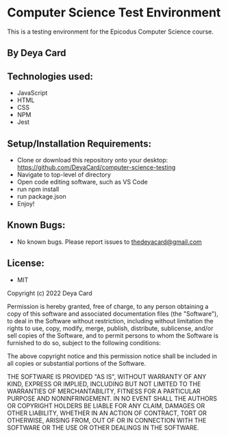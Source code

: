 # Computer Science Test Environment

This is a testing environment for the Epicodus Computer Science course.

## By Deya Card

## Technologies used:
* JavaScript
* HTML
* CSS
* NPM
* Jest


## Setup/Installation Requirements:
* Clone or download this repository onto your desktop: https://github.com/DeyaCard/computer-science-testing
* Navigate to top-level of directory
* Open code editing software, such as VS Code
* run npm install
* run package.json
* Enjoy!


## Known Bugs:
* No known bugs. Please report issues to thedeyacard@gmail.com


## License: 
* MIT

Copyright (c) 2022 Deya Card

Permission is hereby granted, free of charge, to any person obtaining a copy of this software and associated documentation files (the "Software"), to deal in the Software without restriction, including without limitation the rights to use, copy, modify, merge, publish, distribute, sublicense, and/or sell copies of the Software, and to permit persons to whom the Software is furnished to do so, subject to the following conditions:

The above copyright notice and this permission notice shall be included in all copies or substantial portions of the Software.

THE SOFTWARE IS PROVIDED "AS IS", WITHOUT WARRANTY OF ANY KIND, EXPRESS OR IMPLIED, INCLUDING BUT NOT LIMITED TO THE WARRANTIES OF MERCHANTABILITY, FITNESS FOR A PARTICULAR PURPOSE AND NONINFRINGEMENT. IN NO EVENT SHALL THE AUTHORS OR COPYRIGHT HOLDERS BE LIABLE FOR ANY CLAIM, DAMAGES OR OTHER LIABILITY, WHETHER IN AN ACTION OF CONTRACT, TORT OR OTHERWISE, ARISING FROM, OUT OF OR IN CONNECTION WITH THE SOFTWARE OR THE USE OR OTHER DEALINGS IN THE SOFTWARE.

